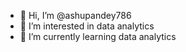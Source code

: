 - 👋 Hi, I’m @ashupandey786
- 👀 I’m interested in data analytics
- 🌱 I’m currently learning data analytics

<!---
ashupandey786/ashupandey786 is a ✨ special ✨ repository because its `README.md` (this file) appears on your GitHub profile.
You can click the Preview link to take a look at your changes.
--->
